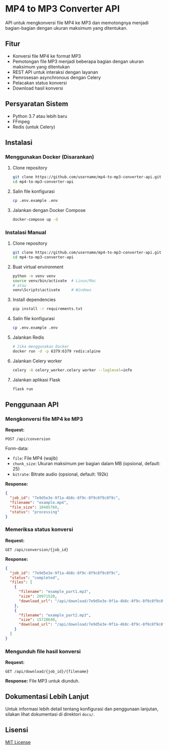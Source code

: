 # MP4 to MP3 Converter API

API untuk mengkonversi file MP4 ke MP3 dan memotongnya menjadi bagian-bagian dengan ukuran maksimum yang ditentukan.

## Fitur

- Konversi file MP4 ke format MP3
- Pemotongan file MP3 menjadi beberapa bagian dengan ukuran maksimum yang ditentukan
- REST API untuk interaksi dengan layanan
- Pemrosesan asynchronous dengan Celery
- Pelacakan status konversi
- Download hasil konversi

## Persyaratan Sistem

- Python 3.7 atau lebih baru
- FFmpeg
- Redis (untuk Celery)

## Instalasi

### Menggunakan Docker (Disarankan)

1. Clone repository
   ```bash
   git clone https://github.com/username/mp4-to-mp3-converter-api.git
   cd mp4-to-mp3-converter-api
   ```

2. Salin file konfigurasi
   ```bash
   cp .env.example .env
   ```

3. Jalankan dengan Docker Compose
   ```bash
   docker-compose up -d
   ```

### Instalasi Manual

1. Clone repository
   ```bash
   git clone https://github.com/username/mp4-to-mp3-converter-api.git
   cd mp4-to-mp3-converter-api
   ```

2. Buat virtual environment
   ```bash
   python -m venv venv
   source venv/bin/activate  # Linux/Mac
   # atau
   venv\Scripts\activate     # Windows
   ```

3. Install dependencies
   ```bash
   pip install -r requirements.txt
   ```

4. Salin file konfigurasi
   ```bash
   cp .env.example .env
   ```

5. Jalankan Redis
   ```bash
   # Jika menggunakan Docker
   docker run -d -p 6379:6379 redis:alpine
   ```

6. Jalankan Celery worker
   ```bash
   celery -A celery_worker.celery worker --loglevel=info
   ```

7. Jalankan aplikasi Flask
   ```bash
   flask run
   ```

## Penggunaan API

### Mengkonversi file MP4 ke MP3

**Request:**
```
POST /api/conversion
```

Form-data:
- `file`: File MP4 (wajib)
- `chunk_size`: Ukuran maksimum per bagian dalam MB (opsional, default: 25)
- `bitrate`: Bitrate audio (opsional, default: 192k)

**Response:**
```json
{
  "job_id": "7e9d5e3e-9f1a-4b8c-8f9c-8f9c8f9c8f9c",
  "filename": "example.mp4",
  "file_size": 10485760,
  "status": "processing"
}
```

### Memeriksa status konversi

**Request:**
```
GET /api/conversion/{job_id}
```

**Response:**
```json
{
  "job_id": "7e9d5e3e-9f1a-4b8c-8f9c-8f9c8f9c8f9c",
  "status": "completed",
  "files": [
    {
      "filename": "example_part1.mp3",
      "size": 20971520,
      "download_url": "/api/download/7e9d5e3e-9f1a-4b8c-8f9c-8f9c8f9c8f9c/example_part1.mp3"
    },
    {
      "filename": "example_part2.mp3",
      "size": 15728640,
      "download_url": "/api/download/7e9d5e3e-9f1a-4b8c-8f9c-8f9c8f9c8f9c/example_part2.mp3"
    }
  ]
}
```

### Mengunduh file hasil konversi

**Request:**
```
GET /api/download/{job_id}/{filename}
```

**Response:**
File MP3 untuk diunduh.

## Dokumentasi Lebih Lanjut

Untuk informasi lebih detail tentang konfigurasi dan penggunaan lanjutan, silakan lihat dokumentasi di direktori `docs/`.

## Lisensi

[MIT License](LICENSE)
